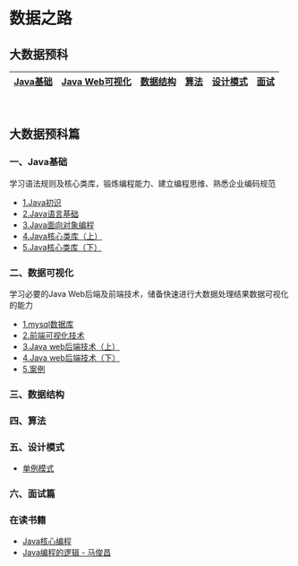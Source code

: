 # 数据之路

## 大数据预科
|[Java基础](#一Java基础)|[Java Web可视化](#二数据可视化)|[数据结构](#三数据结构)|[算法](#四算法)|[设计模式](#五设计模式)|[面试](#六面试)|  
|:----:|:----:|:----:|:----:|:----:|:----:|

<!-- ## 计算机专业基础  

|数学思维/线性代数/概率论|[![](images/s1-linux-20-24.png)Linux](#Linux)|[数据结构]()|[算法]()|[TCP/IP]()|[编译原理]()|[设计模式]()|软件工程|  
|:----:|:----:|:----:|:----:|:----:|:----:|:----:|:----:|  
 -->

<!-- ## web服务器  
|[![](images/s1-tomcat-20-24.png)Tomcat]()|[![](images/s1-nginx-20-24.png)Nginx]()|  
|:----:|:----:|   -->

<!-- ## 数据库  
|关系型|键值存储|列存储|面向文档|图形|搜索引擎存储|
|:----:|:----:|:----:|:----:|:----:|:----:|
|[![](images/s1-mysql-20-24.png)Mysql]()|[![](images/s1-redis-20-24.png)Redis]()|[![](images/s1-hbase-20-24.png)HBase]()|[![](images/s1-mongo-20-24.png)Mongo]() / ![](images/s1-couchdb-20-24.png)CouchDB|![](images/s1-neo4j-20-24.png)Neo4j|[![](images/s1-es-20-24.png)ElasticSearch]() / [![](images/s1-solr-20-24.png)Solr]()| -->

<!-- ## 并发编程及底层优化  
|[NIO]()|[并发容器]()|[分布式]()|[JVM优化]()|[Linux优化]()|  
|:----:|:----:|:----:|:----:|:----:|   -->


<!-- ## 语言框架  
|SSM|RPC框架|
|:----:|:----:|
|[Spring](#Spring框架) / [Spring mvc]() / [Mybatis](#Mybatis框架)|[Dubbo]()|
 -->
<!-- ## 大数据框架  
|![hadoop](images/s1-hadoop-36.png)|![hive](images/s1-hive-36.png)|![hbase](images/s1-hbase-36.png)|![sqoop](images/s1-sqoop-36.png)|![flume](images/s1-flume-36.png)|![oozie](images/s1-oozie-36.png)|![kafka](images/s1-kafka-36.png)|![spark](images/s1-spark-36.png)|![zookeeperx](images/s1-zk-36.png)|![flink](images/s1-flink-36.png)|
|:----:|:----:|:----:|:----:|:----:|:----:|:----:|:----:|:----:|:----:|
|[Hadoop]()|[Hive]()|HBase|Sqoop|Flume|Oozie|Kafka|Spark|[Zookeeper]()|Flink| -->

<!-- ## 题解  
|LeeTCode|剑指offer|  
|:----:|:----:|   -->

<!-- ## 其他  
|书籍|渔|足球|音乐|人生杂谈|  
|:----:|:----:|:----:|:----:|:----:|  
 -->

<br/>

## 大数据预科篇

### 一、Java基础
学习语法规则及核心类库，锻炼编程能力、建立编程思维、熟悉企业编码规范
*  [1.Java初识](javaSe/初识.md)
*  [2.Java语言基础](files/javaSe/语言基础.md)
*  [3.Java面向对象编程](files/javaSe/面向对象编程.md)
*  [4.Java核心类库（上）](files/javaSe/核心类库上.md)
*  [5.Java核心类库（下）](files/javaSe/核心类库下.md)

### 二、数据可视化
学习必要的Java Web后端及前端技术，储备快速进行大数据处理结果数据可视化的能力
*  [1.mysql数据库](files/javaWeb/mysql.md)
*  [2.前端可视化技术](files/javaWeb/前端可视化技术.md)
*  [3.Java web后端技术（上）](files/javaWeb/后端技术上.md)
*  [4.Java web后端技术（下）](files/javaWeb/后端技术下.md)
*  [5.案例](files/javaWeb/案例.md)

### 三、数据结构


### 四、算法


### 五、设计模式
*	[单例模式](files/designPattern/单例模式.md)

### 六、面试篇

### 在读书籍
* [Java核心编程]()  
* [Java编程的逻辑 - 马俊昌](http://search.dangdang.com/?key=Java%B1%E0%B3%CC%B5%C4%C2%DF%BC%AD&act=input)  
